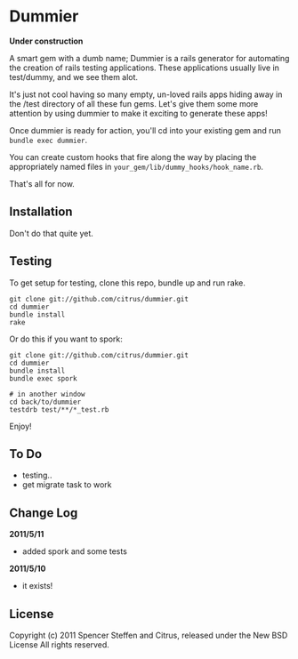 Dummier
=======

**Under construction**

A smart gem with a dumb name; Dummier is a rails generator for automating the creation of rails testing applications. These applications usually live in test/dummy, and we see them alot.

It's just not cool having so many empty, un-loved rails apps hiding away in the /test directory of all these fun gems. Let's give them some more attention by using dummier to make it exciting to generate these apps!

Once dummier is ready for action, you'll cd into your existing gem and run `bundle exec dummier`.

You can create custom hooks that fire along the way by placing the appropriately named files in `your_gem/lib/dummy_hooks/hook_name.rb`.

That's all for now.


Installation
------------

Don't do that quite yet.


Testing
-------

To get setup for testing, clone this repo, bundle up and run rake.

    git clone git://github.com/citrus/dummier.git
    cd dummier
    bundle install
    rake

Or do this if you want to spork:

    git clone git://github.com/citrus/dummier.git
    cd dummier
    bundle install
    bundle exec spork
    
    # in another window
    cd back/to/dummier
    testdrb test/**/*_test.rb

Enjoy!



To Do
-----

* testing..
* get migrate task to work


Change Log
----------

**2011/5/11**

* added spork and some tests

**2011/5/10**

* it exists!


License
-------

Copyright (c) 2011 Spencer Steffen and Citrus, released under the New BSD License All rights reserved.